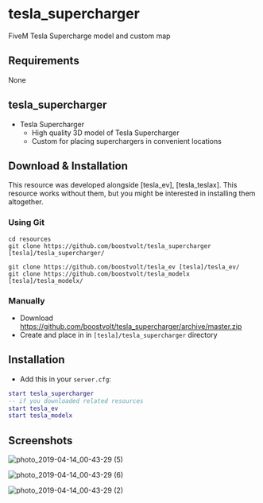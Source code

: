 # tesla_supercharger

FiveM Tesla Supercharge model and custom map

## Requirements
None

## tesla_supercharger

- Tesla Supercharger
    - High quality 3D model of Tesla Supercharger
    - Custom for placing superchargers in convenient locations

## Download & Installation

This resource was developed alongside [tesla_ev], [tesla_teslax]. This resource works without them, but you might be interested in installing them altogether.

### Using Git
```
cd resources
git clone https://github.com/boostvolt/tesla_supercharger [tesla]/tesla_supercharger/

git clone https://github.com/boostvolt/tesla_ev [tesla]/tesla_ev/
git clone https://github.com/boostvolt/tesla_modelx [tesla]/tesla_modelx/
```

### Manually
- Download https://github.com/boostvolt/tesla_supercharger/archive/master.zip
- Create and place in in `[tesla]/tesla_supercharger` directory

## Installation
- Add this in your `server.cfg`:

```lua
start tesla_supercharger
-- if you downloaded related resources
start tesla_ev
start tesla_modelx
```

## Screenshots

![photo_2019-04-14_00-43-29 (5)](https://user-images.githubusercontent.com/79330/56089919-310eed80-5e4f-11e9-9fd1-fa0eb3027122.jpg)

![photo_2019-04-14_00-43-29 (6)](https://user-images.githubusercontent.com/79330/56089925-3a985580-5e4f-11e9-9ff3-eb9430e0fbaf.jpg)

![photo_2019-04-14_00-43-29 (2)](https://user-images.githubusercontent.com/79330/56089930-4552ea80-5e4f-11e9-8ac3-8dbdf466dc5a.jpg)

[wtf_ev]: https://github.com/Boostvolt/tesla_ev
[wtf_teslax]: https://github.com/Boostvolt/tesla_modelx
